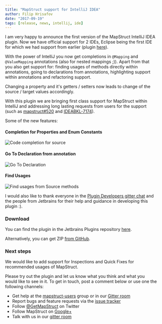 ```yaml
---
title: "MapStruct support for IntelliJ IDEA"
author: Filip Hrisafov
date: "2017-09-19"
tags: [release, news, intellij, ide]
---
```


I am very happy to announce the first version of the MapStruct IntelliJ IDEA plugin.
Now we have official support for 2 IDEs, Eclipse being the first IDE for which we had support from earlier (plugin [here](https://marketplace.eclipse.org/content/mapstruct-eclipse-plugin)).

With the power of IntelliJ you now get completions in `@Mapping` and `@ValueMapping` annotations (also for nested mappings ;)).
Apart from that you also get support for: finding usages of methods directly within annotations, 
going to declarations from annotations, highlighting support within annotations and refactoring support.

<!--more-->

Changing a property and it's getters / setters now leads to change of the source / target values accordingly.

With this plugin we are bringing first class support for MapStruct within IntelliJ and addressing long lasting requests
from users for the support (such as [mapstruct#520](https://github.com/mapstruct/mapstruct/issues/520) and [IDEABKL-7174](https://youtrack.jetbrains.com/issue/IDEABKL-7174)).

Some of the new features:

#### Completion for Properties and Enum Constants

<div style="text-align:left">
    <img src="/images/idea/source-auto-complete.gif" alt="Code completion for source"/>
</div>

#### Go To Declaration from annotation

<div style="text-align:left">
    <img src="/images/idea/go-to-declaration-from-target.gif" alt="Go To Declaration"/>
</div>

#### Find Usages

<div style="text-align:left">
    <img src="/images/idea/find-usages-from-source-method.png" alt="Find usages from Source methods"/>
</div>

I would also like to thank everyone in the [Plugin Developers gitter chat](https://gitter.im/IntelliJ-Plugin-Developers/Lobby) 
and the people from Jetbrains for their help and guidance in developing this plugin :).

### Download

You can find the plugin in the Jetbrains Plugins repository [here](https://plugins.jetbrains.com/plugin/10036-mapstruct-support).

Alternatively, you can get ZIP [from GitHub](https://github.com/mapstruct/mapstruct-idea/releases/tag/1.0.0).

### Next steps

We would like to add support for Inspections and Quick Fixes for recommended usages of MapStruct.

Please try out the plugin and let us know what you think and what you would like to see in it.
To get in touch, post a comment below or use one the following channels:

* Get help at the [mapstruct-users](https://groups.google.com/forum/?fromgroups#!forum/mapstruct-users) group or in our [Gitter room](https://gitter.im/mapstruct/mapstruct-users)
* Report bugs and feature requests via the [issue tracker](https://github.com/mapstruct/mapstruct-idea/issues)
* Follow [@GetMapStruct](https://twitter.com/GetMapStruct) on Twitter
* Follow MapStruct on [Google+](https://plus.google.com/u/0/118070742567787866481/posts)
* Talk with us in our [gitter room](https://gitter.im/mapstruct/mapstruct-users)
